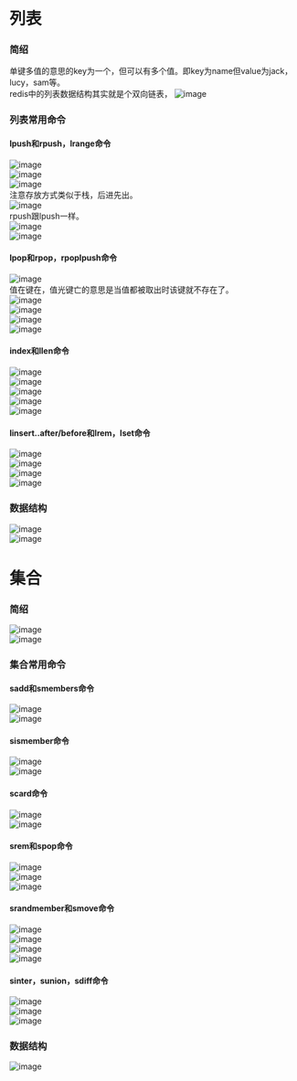 # 列表
### 简绍
单键多值的意思的key为一个，但可以有多个值。即key为name但value为jack，lucy，sam等。    
redis中的列表数据结构其实就是个双向链表，
![image](https://user-images.githubusercontent.com/96570699/190911535-896c97cd-395c-45b4-9e57-0407d5a2d1ea.png)  


### 列表常用命令
#### lpush和rpush，lrange命令
![image](https://user-images.githubusercontent.com/96570699/191027519-aaa51e88-25cb-4a02-9df0-80a708eba6b9.png)  
![image](https://user-images.githubusercontent.com/96570699/191027557-c03f1fba-9c5b-4164-a275-fbcbdbf8b246.png)  
![image](https://user-images.githubusercontent.com/96570699/191024620-8645ec1b-caff-4397-9a36-fe5f1c31b9d5.png)  
注意存放方式类似于栈，后进先出。  
![image](https://user-images.githubusercontent.com/96570699/191027178-c851cdb2-9227-4204-b263-4a716c4149be.png)  
rpush跟lpush一样。  
![image](https://user-images.githubusercontent.com/96570699/191027745-44f9cdb8-680e-442a-a029-6ca69105cdd4.png)  
![image](https://user-images.githubusercontent.com/96570699/191028002-ad3fbf75-4b15-428f-aa94-474a297df8f7.png)  


#### lpop和rpop，rpoplpush命令
![image](https://user-images.githubusercontent.com/96570699/191028104-73050b97-1470-4c17-99f9-ec3c6f4da861.png)  
值在键在，值光键亡的意思是当值都被取出时该键就不存在了。  
![image](https://user-images.githubusercontent.com/96570699/191028197-14743c12-2798-417a-8185-abfd9a22da93.png)  
![image](https://user-images.githubusercontent.com/96570699/191029307-e6c2dd80-bb9a-471c-a40d-0cb658aa59e1.png)  
![image](https://user-images.githubusercontent.com/96570699/191030007-242cefc4-33cb-4c93-b3a7-db5423f4b104.png)  
![image](https://user-images.githubusercontent.com/96570699/191030178-ad99b84a-6e29-4844-b9cc-3e2c42abb190.png)  


#### index和llen命令
![image](https://user-images.githubusercontent.com/96570699/191030416-785d1275-5eca-4dbb-90d8-9269303ebf10.png)  
![image](https://user-images.githubusercontent.com/96570699/191030641-5d93c812-9dc9-4d77-9466-4ffc467f7259.png)  
![image](https://user-images.githubusercontent.com/96570699/191030339-ffa9c71b-6517-4052-b272-888fb71d07a2.png)  
![image](https://user-images.githubusercontent.com/96570699/191030546-4fb1a838-5bd0-4467-b9ca-127a3c042427.png)  
![image](https://user-images.githubusercontent.com/96570699/191030580-d8b90ebd-e8af-440a-afa8-523aa640f54d.png)  


#### linsert..after/before和lrem，lset命令
![image](https://user-images.githubusercontent.com/96570699/191030871-f937dfa7-f1a5-4140-8cb1-fe34f8f9b906.png)  
![image](https://user-images.githubusercontent.com/96570699/191031670-6260a247-3c98-41a6-858e-1feceb3383c7.png)  
![image](https://user-images.githubusercontent.com/96570699/191032028-ccb5717b-d841-4bcb-8eee-53ff53e5e579.png)  
![image](https://user-images.githubusercontent.com/96570699/191032251-8b48f0cf-a120-4468-8260-c4b11fe7f6e5.png)  


### 数据结构
![image](https://user-images.githubusercontent.com/96570699/191034793-9d3fcc98-39ff-4b7b-9d07-ab1f812d9a50.png)  
![image](https://user-images.githubusercontent.com/96570699/191034586-c8827215-2f66-4a2c-ad0c-ac00c3e8a79e.png)  




# 集合
### 简绍
![image](https://user-images.githubusercontent.com/96570699/191059411-84ab24e1-33e3-44da-8ea9-e7dbb317e147.png)  
![image](https://user-images.githubusercontent.com/96570699/191059517-06d157e1-a573-423c-983a-16987d5c49fc.png)  


### 集合常用命令
#### sadd和smembers命令
![image](https://user-images.githubusercontent.com/96570699/191060533-cc644138-557c-4288-af11-7ef137212847.png)  
![image](https://user-images.githubusercontent.com/96570699/191060406-b6f63374-8dd7-4fe4-9a9c-fb96300f757b.png)  


#### sismember命令
![image](https://user-images.githubusercontent.com/96570699/191060969-e9f15ec5-7033-44c7-b003-91e0bfe9a8d0.png)  
![image](https://user-images.githubusercontent.com/96570699/191060827-f602fca9-13a2-4acb-8ea9-21b44865bcb1.png)  


#### scard命令
![image](https://user-images.githubusercontent.com/96570699/191061153-d1ad6e3c-08fc-4b22-9a69-8a0e6ec4d24b.png)  
![image](https://user-images.githubusercontent.com/96570699/191061099-fa87b4fd-3704-4eec-a3db-de8d236c1c99.png)  


#### srem和spop命令
![image](https://user-images.githubusercontent.com/96570699/191061522-09cf616c-d3ab-40d3-8a82-92e64e49af9e.png)  
![image](https://user-images.githubusercontent.com/96570699/191061289-981640fa-4855-44dd-8f45-4a6d29dcba52.png)  
![image](https://user-images.githubusercontent.com/96570699/191061474-915d4bd0-b953-45b5-ba7d-720104a0db54.png)  


#### srandmember和smove命令
![image](https://user-images.githubusercontent.com/96570699/191063888-abbc10a1-aabd-4e87-ac01-bcf5acb5f55a.png)  
![image](https://user-images.githubusercontent.com/96570699/191061818-8a84b483-d86b-48f2-ac5a-5273f646d776.png)  
![image](https://user-images.githubusercontent.com/96570699/191061728-613d26f9-6513-4a6b-8358-5f009025da2f.png)  
![image](https://user-images.githubusercontent.com/96570699/191063822-73bad633-76b0-4078-8a66-0ee9b572179c.png)  


#### sinter，sunion，sdiff命令
![image](https://user-images.githubusercontent.com/96570699/191064232-b348e398-776f-4389-a672-77a78a646ce4.png)  
![image](https://user-images.githubusercontent.com/96570699/191064282-ea12e0f4-6901-41c9-93ae-bac032d0c8c8.png)  
![image](https://user-images.githubusercontent.com/96570699/191064344-fdeb3f4c-6701-409d-8445-ca8faf1e19a0.png)  


### 数据结构
![image](https://user-images.githubusercontent.com/96570699/191064446-ffd9765a-199a-44a3-a280-19a6a4004e76.png)  

